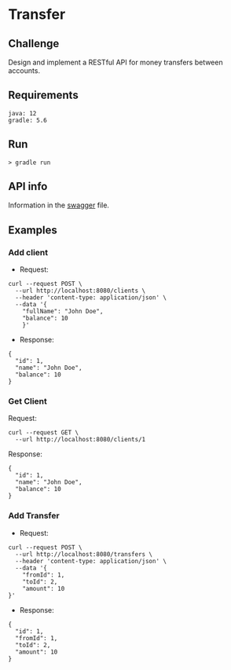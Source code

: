 # Transfer

## Challenge

Design and implement a RESTful API for money transfers between accounts.

## Requirements
```
java: 12
gradle: 5.6
```
## Run
```
> gradle run
```

## API info
Information in the [swagger](transfer_api.yaml) file.

## Examples

### Add client

* Request:

```
curl --request POST \
  --url http://localhost:8080/clients \
  --header 'content-type: application/json' \
  --data '{
	"fullName": "John Doe",
	"balance": 10
    }'
```
* Response:

```
{
  "id": 1,
  "name": "John Doe",
  "balance": 10
}
```

### Get Client

Request:

```
curl --request GET \
  --url http://localhost:8080/clients/1
```

Response:

```
{
  "id": 1,
  "name": "John Doe",
  "balance": 10
}
```


### Add Transfer

* Request:

```
curl --request POST \
  --url http://localhost:8080/transfers \
  --header 'content-type: application/json' \
  --data '{
	"fromId": 1,
	"toId": 2,
	"amount": 10
}'
```

* Response:

```
{
  "id": 1,
  "fromId": 1,
  "toId": 2,
  "amount": 10
}
```
